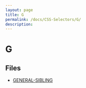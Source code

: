 ```yaml
---
layout: page
title: G
permalink: /docs/CSS-Selectors/G/
description: 
---
```


# G



## Files
* [GENERAL-SIBLING](/compare.html2pdf.tools/docs/CSS-Selectors/G/general-sibling.html)


